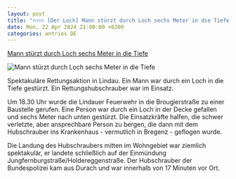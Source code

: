 ```yaml
---
layout: post
title: "🔥🔥🔥 [Der Loch] Mann stürzt durch Loch sechs Meter in die Tiefe"
date: Mon, 22 Apr 2024 21:00:00 +0200
categories: entries DE
---
```

[Mann stürzt durch Loch sechs Meter in die Tiefe](https://www.schwaebische.de/regional/lindau/lindau/mann-stuerzt-durch-loch-sechs-meter-in-die-tiefe-2464869)

![Mann stürzt durch Loch sechs Meter in die Tiefe](https://cdn.schwaebische.de/2024/04/22/2d4bea96-0e37-4b98-97ed-db47b67befae.jpeg)

Spektakuläre Rettungsaktion in Lindau. Ein Mann war durch ein Loch in die Tiefe gestürzt. Ein Rettungshubschrauber war im Einsatz.

Um 18.30 Uhr wurde die Lindauer Feuerwehr in die Brougierstraße zu einer Baustelle gerufen. Eine Person war durch ein Loch in der Decke gefallen und sechs Meter nach unten gestürzt. Die Einsatzkräfte halfen, die schwer verletzte, aber ansprechbare Person zu bergen, die dann mit dem Hubschrauber ins Krankenhaus - vermutlich in Bregenz - geflogen wurde.

Die Landung des Hubschraubers mitten im Wohngebiet war ziemlich spektakulär, er landete schließlich auf der Einmündung Jungfernburgstraße/Holdereggenstraße. Der Hubschrauber der Bundespolizei kam aus Durach und war innerhalb von 17 Minuten vor Ort.

